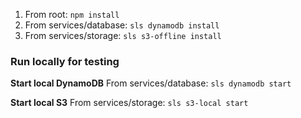 1. From root: `npm install`
2. From services/database: `sls dynamodb install`
3. From services/storage: `sls s3-offline install`


### Run locally for testing
**Start local DynamoDB**
From services/database: `sls dynamodb start`

**Start local S3**
From services/storage: `sls s3-local start`
